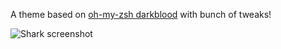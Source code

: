 A theme based on [oh-my-zsh darkblood](https://github.com/robbyrussell/oh-my-zsh/wiki/themes) with bunch of tweaks!

![Shark screenshot](https://raw.githubusercontent.com/shahinism/oh-my-fish/master/themes/shark/shark_screenshot.png)
